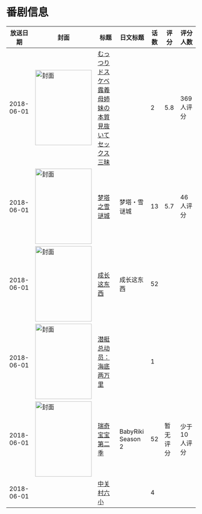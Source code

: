 # 番剧信息

|放送日期|封面|标题|日文标题|话数|评分|评分人数|
|---|---|---|---|---|---|---|
|2018-06-01|<img src="/img/no_icon_subject.png" alt="封面" style="width:150px;height:200px;object-fit:cover;">|[むっつりドスケベ露義母姉妹の本質見抜いてセックス三昧](https://bangumi.tv/subject/237107)||2|5.8|369人评分|
|2018-06-01|<img src="//lain.bgm.tv/pic/cover/c/00/3e/240580_k1y6D.jpg" alt="封面" style="width:150px;height:200px;object-fit:cover;">|[梦塔之雪谜城](https://bangumi.tv/subject/240580)|梦塔・雪谜城|13|5.7|46人评分|
|2018-06-01|<img src="//lain.bgm.tv/pic/cover/c/aa/cd/248374_U0wIC.jpg" alt="封面" style="width:150px;height:200px;object-fit:cover;">|[成长这东西](https://bangumi.tv/subject/248374)|成长这东西|52|||
|2018-06-01|<img src="//lain.bgm.tv/pic/cover/c/a4/a6/311384_0UzBs.jpg" alt="封面" style="width:150px;height:200px;object-fit:cover;">|[潜艇总动员：海底两万里](https://bangumi.tv/subject/311384)||1|||
|2018-06-01|<img src="//lain.bgm.tv/pic/cover/c/2c/db/422178_oxg7t.jpg" alt="封面" style="width:150px;height:200px;object-fit:cover;">|[瑞奇宝宝 第二季](https://bangumi.tv/subject/422178)|BabyRiki Season 2|52|暂无评分|少于10人评分|
|2018-06-01||[中关村六小](https://bangumi.tv/subject/447516)||4|||
